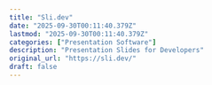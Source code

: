```yaml
---
title: "Sli.dev"
date: "2025-09-30T00:11:40.379Z"
lastmod: "2025-09-30T00:11:40.379Z"
categories: ["Presentation Software"]
description: "Presentation Slides for Developers"
original_url: "https://sli.dev/"
draft: false
---
```

